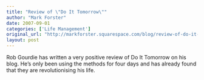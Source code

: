 ```yaml
---
title: "Review of \"Do It Tomorrow\""
author: "Mark Forster"
date: 2007-09-01
categories: ['Life Management']
original_url: "http://markforster.squarespace.com/blog/review-of-do-it-tomorrow.html"
layout: post
---
```


Rob Gourdie has written a very positive review of Do It Tomorrow on his blog. He’s only been using the methods for four days and has already found that they are revolutionising his life.
